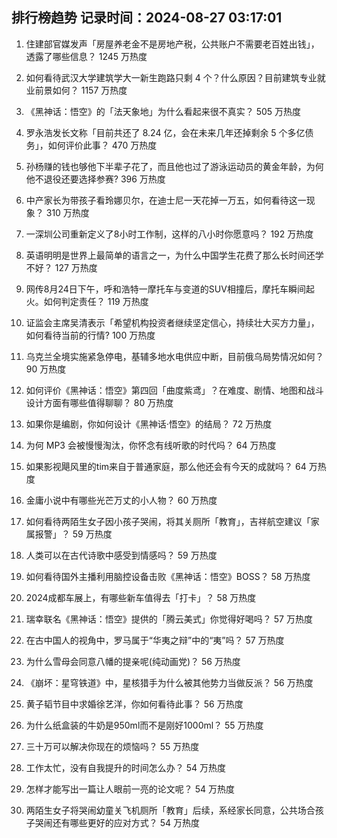 
## 排行榜趋势 记录时间：2024-08-27 03:17:01
  
  1. 住建部官媒发声「房屋养老金不是房地产税，公共账户不需要老百姓出钱」，透露了哪些信息？ 1245 万热度
    
  2. 如何看待武汉大学建筑学大一新生跑路只剩 4 个？什么原因？目前建筑专业就业前景如何？ 1157 万热度
    
  3. 《黑神话：悟空》的「法天象地」为什么看起来很不真实？ 505 万热度
    
  4. 罗永浩发长文称「目前共还了 8.24 亿，会在未来几年还掉剩余 5 个多亿债务」，如何评价此事？ 470 万热度
    
  5. 孙杨赚的钱也够他下半辈子花了，而且他也过了游泳运动员的黄金年龄，为何他不退役还要选择参赛? 396 万热度
    
  6. 中产家长为带孩子看玲娜贝尔，在迪士尼一天花掉一万五，如何看待这一现象？ 310 万热度
    
  7. 一深圳公司重新定义了8小时工作制，这样的八小时你愿意吗？ 192 万热度
    
  8. 英语明明是世界上最简单的语言之一，为什么中国学生花费了那么长时间还学不好？ 127 万热度
    
  9. 网传8月24日下午，呼和浩特一摩托车与变道的SUV相撞后，摩托车瞬间起火。如何判定责任？ 119 万热度
    
  10. 证监会主席吴清表示「希望机构投资者继续坚定信心，持续壮大买方力量」，如何看待当前的行情? 100 万热度
    
  11. 乌克兰全境实施紧急停电，基辅多地水电供应中断，目前俄乌局势情况如何？ 90 万热度
    
  12. 如何评价《黑神话：悟空》第四回「曲度紫鸢」？在难度、剧情、地图和战斗设计方面有哪些值得聊聊？ 80 万热度
    
  13. 如果你是编剧，你如何设计《黑神话·悟空》的结局？ 72 万热度
    
  14. 为何 MP3 会被慢慢淘汰，你怀念有线听歌的时代吗？ 64 万热度
    
  15. 如果影视飓风里的tim来自于普通家庭，那么他还会有今天的成就吗？ 64 万热度
    
  16. 金庸小说中有哪些光芒万丈的小人物？ 60 万热度
    
  17. 如何看待两陌生女子因小孩子哭闹，将其关厕所「教育」，吉祥航空建议「家属报警」？ 59 万热度
    
  18. 人类可以在古代诗歌中感受到情感吗？ 59 万热度
    
  19. 如何看待国外主播利用脑控设备击败《黑神话：悟空》BOSS？ 58 万热度
    
  20. 2024成都车展上，有哪些新车值得去「打卡」？ 58 万热度
    
  21. 瑞幸联名《黑神话：悟空》提供的「腾云美式」你觉得好喝吗？ 57 万热度
    
  22. 在古中国人的视角中，罗马属于“华夷之辩”中的“夷”吗？ 57 万热度
    
  23. 为什么雪母会同意八幡的提亲呢(纯动画党)？ 56 万热度
    
  24. 《崩坏：星穹铁道》中，星核猎手为什么被其他势力当做反派？ 56 万热度
    
  25. 黄子韬节目中求婚徐艺洋，你如何看待此事？ 56 万热度
    
  26. 为什么纸盒装的牛奶是950ml而不是刚好1000ml？ 55 万热度
    
  27. 三十万可以解决你现在的烦恼吗？ 55 万热度
    
  28. 工作太忙，没有自我提升的时间怎么办？ 54 万热度
    
  29. 怎样才能写出一篇让人眼前一亮的论文呢？ 54 万热度
    
  30. 两陌生女子将哭闹幼童关飞机厕所「教育」后续，系经家长同意，公共场合孩子哭闹还有哪些更好的应对方式？ 54 万热度
    